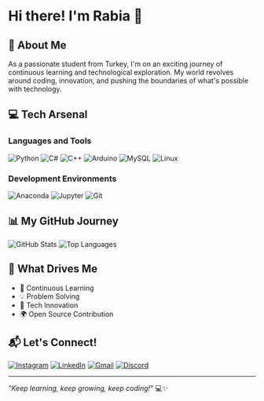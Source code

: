 # Hi there! I'm Rabia 👋

## 🌟 About Me
As a passionate student from Turkey, I'm on an exciting journey of continuous learning and technological exploration. My world revolves around coding, innovation, and pushing the boundaries of what's possible with technology.

## 💻 Tech Arsenal
### Languages and Tools
![Python](https://img.shields.io/badge/Python-3776AB?style=for-the-badge&logo=python&logoColor=white)
![C#](https://img.shields.io/badge/C%23-239120?style=for-the-badge&logo=c-sharp&logoColor=white)
![C++](https://img.shields.io/badge/C%2B%2B-00599C?style=for-the-badge&logo=c%2B%2B&logoColor=white)
![Arduino](https://img.shields.io/badge/Arduino-00979D?style=for-the-badge&logo=arduino&logoColor=white)
![MySQL](https://img.shields.io/badge/MySQL-4479A1?style=for-the-badge&logo=mysql&logoColor=white)
![Linux](https://img.shields.io/badge/Linux-FCC624?style=for-the-badge&logo=linux&logoColor=black)

### Development Environments
![Anaconda](https://img.shields.io/badge/Anaconda-44A833?style=for-the-badge&logo=anaconda&logoColor=white)
![Jupyter](https://img.shields.io/badge/Jupyter-F37626?style=for-the-badge&logo=jupyter&logoColor=white)
![Git](https://img.shields.io/badge/Git-F05032?style=for-the-badge&logo=git&logoColor=white)

## 📊 My GitHub Journey
![GitHub Stats](https://github-readme-stats.vercel.app/api?username=rk1coder&theme=dracula&show_icons=true)
![Top Languages](https://github-readme-stats.vercel.app/api/top-langs/?username=rk1coder&layout=compact&theme=dracula)

## 🚀 What Drives Me
- 🌱 Continuous Learning
- 💡 Problem Solving
- 🤖 Tech Innovation
- 🌍 Open Source Contribution

## 📬 Let's Connect!
[![Instagram](https://img.shields.io/badge/Instagram-E4405F?style=for-the-badge&logo=instagram&logoColor=white)](https://www.instagram.com/rabia_kiratli_/)
[![LinkedIn](https://img.shields.io/badge/LinkedIn-0077B5?style=for-the-badge&logo=linkedin&logoColor=white)](https://www.linkedin.com/in/rabiakiratlieng/)
[![Gmail](https://img.shields.io/badge/Gmail-D14836?style=for-the-badge&logo=gmail&logoColor=white)](mailto:rabia42konya08@gmail.com)
[![Discord](https://img.shields.io/badge/Discord-7289DA?style=for-the-badge&logo=discord&logoColor=white)](https://discord.com/users/rabia_kıratlı)

---
*"Keep learning, keep growing, keep coding!"* 💻✨
